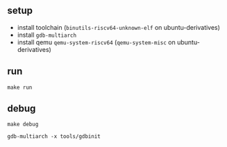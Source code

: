 ## setup

* install toolchain (`binutils-riscv64-unknown-elf` on ubuntu-derivatives) 
* install `gdb-multiarch`
* install qemu `qemu-system-riscv64` (`qemu-system-misc` on ubuntu-derivatives)

## run

```
make run
```

## debug

```
make debug
```

```
gdb-multiarch -x tools/gdbinit
```
